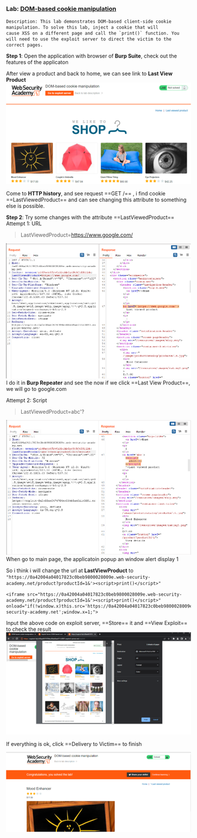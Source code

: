 
### Lab: [DOM-based cookie manipulation](https://portswigger.net/web-security/dom-based/cookie-manipulation/lab-dom-cookie-manipulation)

	Description: This lab demonstrates DOM-based client-side cookie manipulation. To solve this lab, inject a cookie that will cause XSS on a different page and call the `print()` function. You will need to use the exploit server to direct the victim to the correct pages.



**Step 1**: Open the application with browser of **Burp Suite**, check out the features of the applicaton

After view a product and back to home, we can see link to **Last View Product**
![](../../Img_note/Pasted%20image%2020221215193427.png)

Come to **HTTP history**, and see request ==GET /== , i find cookie ==LastViewedProduct== and can see changing this attribute to something else is possible.

**Step 2**: Try some changes with the attribute ==LastViewedProduct==
Attempt 1: URL

>LastViewedProduct=https://www.google.com/

![](../../Img_note/Pasted%20image%2020221215194532.png)
I do it in **Burp Repeater** and see the now if we click ==Last View Product==, we will go to google.com

Attempt 2: Script

>LastViewedProduct=abc'?<script>alert(1)</script>

![](../../Img_note/Pasted%20image%2020221215194807.png)
When go to main page, the applicatoin popup an window alert display 1

So i think i will change the url at **LastViewProduct** to `"https://0a42004a04017823c0beb9800028009e.web-security-academy.net/product?productId=1&'><script>print()</script>"`

```
<iframe src="https://0a42004a04017823c0beb9800028009e.web-security-academy.net/product?productId=1&'><script>print()</script>" onload="if(!window.x)this.src='https://0a42004a04017823c0beb9800028009e.web-security-academy.net';window.x=1;">
```
Input the above code on exploit server, ==Store== it and ==View Exploit== to check the result
![](../../Img_note/Pasted%20image%2020221215194324.png)

If everything is ok, click ==Delivery to Victim== to finish

![](../../Img_note/Pasted%20image%2020221215200707.png)


